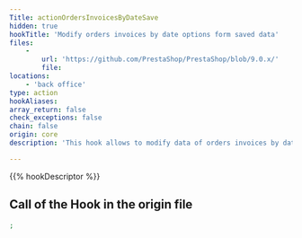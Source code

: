 ```yaml
---
Title: actionOrdersInvoicesByDateSave
hidden: true
hookTitle: 'Modify orders invoices by date options form saved data'
files:
    -
        url: 'https://github.com/PrestaShop/PrestaShop/blob/9.0.x/'
        file: 
locations:
    - 'back office'
type: action
hookAliases: 
array_return: false
check_exceptions: false
chain: false
origin: core
description: 'This hook allows to modify data of orders invoices by date options form after it was saved'

---
```


{{% hookDescriptor %}}

## Call of the Hook in the origin file

```php
;
```
